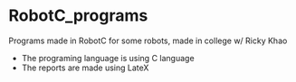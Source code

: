 # RobotC_programs
Programs made in RobotC for some robots, made in college w/ Ricky Khao

- The programing language is using C language
- The reports are made using LateX
